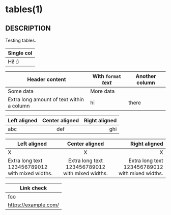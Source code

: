 # tables(1)

## DESCRIPTION

Testing tables.

| Single col |
|------------|
| Hi! :) |


Header content | With `format` *text* | Another column
---------------|----------------------|----------------
Some data      | More data            |
Extra long amount of text within a column | hi | there


Left aligned | Center aligned | Right aligned
-------------|:--------------:|--------------:
abc | def | ghi


Left aligned | Center aligned | Right aligned
-------------|:--------------:|--------------:
X | X | X
Extra long text 123456789012 with mixed widths. | Extra long text 123456789012 with mixed widths. | Extra long text 123456789012 with mixed widths.


| Link check |
|------------|
| [foo] |
| <https://example.com/> |


[foo]: https://example.com/
